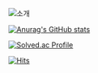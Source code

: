 ![소개](https://capsule-render.vercel.app/api?type=waving&height=300&color=gradient&text=안녕하세요.%20)

[![Anurag's GitHub stats](https://github-readme-stats.vercel.app/api?username=won0103)](https://github.com/won0103/github-readme-stats)

[![Solved.ac Profile](http://mazassumnida.wtf/api/v2/generate_badge?boj=백준아이디)](https://solved.ac/백준아이디/)

[![Hits](https://hits.seeyoufarm.com/api/count/incr/badge.svg?url=https%3A%2F%2Fgithub.com%2Fwon0103&count_bg=%238DC5FF&title_bg=%23555555&icon=furrynetwork.svg&icon_color=%23E7E7E7&title=hits&edge_flat=false)](https://hits.seeyoufarm.com)

<!--
**won0103/won0103** is a ✨ _special_ ✨ repository because its `README.md` (this file) appears on your GitHub profile.

Here are some ideas to get you started:
- ### Hi there 👋
- 🔭 I’m currently working on ...
- 🌱 I’m currently learning ...
- 👯 I’m looking to collaborate on ...
- 🤔 I’m looking for help with ...
- 💬 Ask me about ...
- 📫 How to reach me: ...
- 😄 Pronouns: ...
- ⚡ Fun fact: ...
-->
